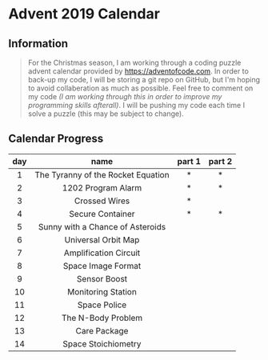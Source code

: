 # Advent 2019 Calendar
## Information
> For the Christmas season, I am working through a coding puzzle advent calendar provided by https://adventofcode.com.
> In order to back-up my code, I will be storing a git repo on GitHub, but I'm hoping to avoid collaberation as much as possible.
> Feel free to comment on my code *(I am working through this in order to improve my programming skills afterall)*.
> I will be pushing my code each time I solve a puzzle (this may be subject to change).

## Calendar Progress
| day | name | part 1 | part 2 |
|:---:|:----:|:------:|:------:|
| 1 | The Tyranny of the Rocket Equation | \* | \* |
| 2 | 1202 Program Alarm | \* | \* |
| 3 | Crossed Wires | \* |  |
| 4 | Secure Container | \* | \* |
| 5 | Sunny with a Chance of Asteroids |  |  |
| 6 | Universal Orbit Map |  |  |
| 7 | Amplification Circuit |  |  |
| 8 | Space Image Format |  |  |
| 9 | Sensor Boost |  |  |
| 10 | Monitoring Station |  |  |
| 11 | Space Police |  |  |
| 12 | The N-Body Problem |  |  |
| 13 | Care Package |  |  |
| 14 | Space Stoichiometry |  |  |

<!-- | 15 |  |  |  |
| 16 |  |  |  |
| 17 |  |  |  |
| 18 |  |  |  |
| 19 |  |  |  |
| 20 |  |  |  |
| 21 |  |  |  |
| 22 |  |  |  |
| 23 |  |  |  |
| 24 |  |  |  |
| 25 |  |  |  | -->